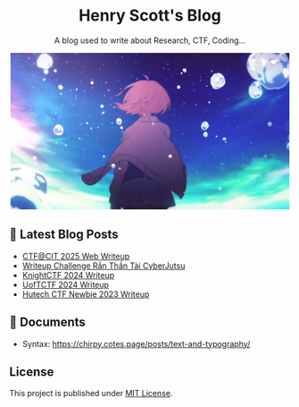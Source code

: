 <div align="center">

  # Henry Scott's Blog

  A blog used to write about Research, CTF, Coding...

  <img src="https://raw.githubusercontent.com/T3l3sc0p3/CDN-for-personal-use/Kuriyama-Mirai/gifs/mirai-1.gif" alt="blog">

</div>

## :closed_book: Latest Blog Posts

<!-- Fetch-Blog-Post:Start -->
- [CTF@CIT 2025 Web Writeup](https://t3l3sc0p3.github.io/posts/ctf-cit-2025-web-writeup/)
- [Writeup Challenge Rắn Thần Tài CyberJutsu](https://t3l3sc0p3.github.io/posts/writeup-ran-than-tai-cyberjutsu/)
- [KnightCTF 2024 Writeup](https://t3l3sc0p3.github.io/posts/knightctf-2024-writeup/)
- [UofTCTF 2024 Writeup](https://t3l3sc0p3.github.io/posts/uoftctf-2024-writeup/)
- [Hutech CTF Newbie 2023 Writeup](https://t3l3sc0p3.github.io/posts/hutech-ctf-newbie-2023-writeup/)
<!-- Fetch-Blog-Post:End -->

## :book: Documents

- Syntax: https://chirpy.cotes.page/posts/text-and-typography/

## License

This project is published under [MIT License][license].

[license]: https://github.com/T3l3sc0p3/t3l3sc0p3.github.io/blob/master/LICENSE
